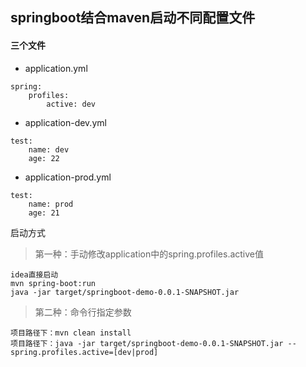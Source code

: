 ## springboot结合maven启动不同配置文件

#### 三个文件
- application.yml
```
spring:
	profiles:
		active: dev
```
- application-dev.yml
```
test:
	name: dev
	age: 22
```
- application-prod.yml
```
test:
	name: prod
	age: 21
```
启动方式
> 第一种：手动修改application中的spring.profiles.active值
```
idea直接启动
mvn spring-boot:run
java -jar target/springboot-demo-0.0.1-SNAPSHOT.jar
```

> 第二种：命令行指定参数
```
项目路径下：mvn clean install
项目路径下：java -jar target/springboot-demo-0.0.1-SNAPSHOT.jar --spring.profiles.active=[dev|prod]
```


